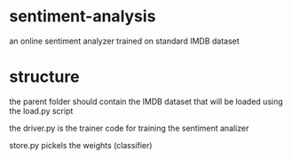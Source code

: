 # sentiment-analysis
an online sentiment analyzer trained on standard IMDB dataset

# structure
the parent folder should contain the IMDB dataset that will be loaded using the load.py script

the driver.py is the trainer code for training the sentiment analizer

store.py pickels the weights (classifier)

